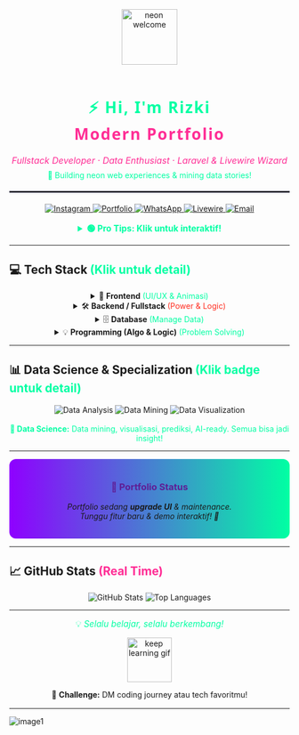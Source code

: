 <!--
Theme: Neon Dark Mode · Animated · Ultra Modern
Features: Centered, Neon Gradient, Animated Badges & Icons, Responsive, Minimalist, Playful Tips
-->

<div align="center">

  <img src="https://media.giphy.com/media/l0MYt5jPR6QX5pnqM/giphy.gif" alt="neon welcome" width="100" style="margin-bottom:18px;" />

  <h1 style="font-family: 'Segoe UI', Verdana, sans-serif; font-weight: 900; color: #00FFA3; letter-spacing: 2px;">
    ⚡ Hi, I'm Rizki <br> <span style="color:#FF2D95;">Modern Portfolio</span>
  </h1>

  <div style="font-size: 1.15em; color: #FF2D95; margin-bottom: 8px;">
    <i>
      Fullstack Developer · Data Enthusiast · Laravel & Livewire Wizard
    </i>
  </div>

  <div style="font-size: 1em; color: #00FFA3;">
    🚀 Building neon web experiences & mining data stories!
  </div>

  <hr style="border: 1px solid #22223b; margin: 20px 0;"/>

  <!-- Neon Social Badges -->
  <div>
    <a href="https://www.instagram.com/ryurizkinovii?igsh=NmtmNHhvaDNlcjNr" target="_blank">
      <img src="https://img.shields.io/badge/Instagram-FF2D95?style=for-the-badge&logo=instagram&logoColor=white" alt="Instagram"/>
    </a>
    <a href="https://sites.google.com/view/portofolio-rizkiardi/" target="_blank">
      <img src="https://img.shields.io/badge/Portfolio-0099FF?style=for-the-badge&logo=google-chrome&logoColor=white" alt="Portfolio"/>
    </a>
    <a href="https://wa.me/message/TSYJ5QPWJWOOM1" target="_blank">
      <img src="https://img.shields.io/badge/WhatsApp-00FFA3?style=for-the-badge&logo=whatsapp&logoColor=white" alt="WhatsApp"/>
    </a>
    <a href="https://laravel-livewire.com/" target="_blank">
      <img src="https://img.shields.io/badge/Livewire-5F1D95?style=for-the-badge&logo=livewire&logoColor=white" alt="Livewire"/>
    </a>
    <a href="mailto:your.email@example.com" target="_blank">
      <img src="https://img.shields.io/badge/Email-FF2D20?style=for-the-badge&logo=gmail&logoColor=white" alt="Email"/>
    </a>
  </div>

  <br/>

  <!-- Animated Tips (Neon) -->
  <details>
    <summary style="color:#00FFA3; font-size:1.1em;"><b>🟢 Pro Tips: Klik untuk interaktif!</b></summary>
    <ul style="list-style: none; margin: 0; padding: 0;">
      <li>🌟 Klik badge sosial untuk langsung connect!</li>
      <li>🚦 Dropdown stack di bawah untuk lihat skill detail!</li>
      <li>🪄 Livewire: Laravel jadi real-time & fun banget!</li>
      <li>📊 Data Science: visualisasi, mining, AI-ready!</li>
      <li>🎯 Challenge: DM project favoritmu atau pengalaman coding!</li>
    </ul>
  </details>

</div>

---

## 💻 Tech Stack <span style="color:#00FFA3;">(Klik untuk detail)</span>

<div align="center">

<details>
  <summary>🌈 <b>Frontend</b> <span style="color:#00FFA3;">(UI/UX & Animasi)</span></summary>
  <div>
    <img src="https://img.shields.io/badge/HTML5-FF914D?style=for-the-badge&logo=html5&logoColor=white" alt="HTML5"/>
    <img src="https://img.shields.io/badge/CSS3-008AFF?style=for-the-badge&logo=css3&logoColor=white" alt="CSS3"/>
    <img src="https://img.shields.io/badge/Bootstrap-8F00FF?style=for-the-badge&logo=bootstrap&logoColor=white" alt="Bootstrap"/>
    <img src="https://img.shields.io/badge/Tailwind%20CSS-00FFA3?style=for-the-badge&logo=tailwind-css&logoColor=white" alt="Tailwind"/>
    <img src="https://img.shields.io/badge/React-00B3FF?style=for-the-badge&logo=react&logoColor=black" alt="React"/>
  </div>
</details>

<details>
  <summary>🛠️ <b>Backend / Fullstack</b> <span style="color:#FF2D20;">(Power & Logic)</span></summary>
  <div>
    <img src="https://img.shields.io/badge/PHP-777BB4?style=for-the-badge&logo=php&logoColor=white" alt="PHP"/>
    <img src="https://img.shields.io/badge/Laravel-FF2D20?style=for-the-badge&logo=laravel&logoColor=white" alt="Laravel"/>
    <img src="https://img.shields.io/badge/Livewire-5F1D95?style=for-the-badge&logo=livewire&logoColor=white" alt="Livewire"/>
    <img src="https://img.shields.io/badge/Java-007396?style=for-the-badge&logo=java&logoColor=white" alt="Java"/>
    <img src="https://img.shields.io/badge/Django-092E20?style=for-the-badge&logo=django&logoColor=white" alt="Django"/>
    <img src="https://img.shields.io/badge/Rust-000000?style=for-the-badge&logo=rust&logoColor=white" alt="Rust"/>
  </div>
</details>

<details>
  <summary>🗄️ <b>Database</b> <span style="color:#00FFA3;">(Manage Data)</span></summary>
  <div>
    <img src="https://img.shields.io/badge/MySQL-4479A1?style=for-the-badge&logo=mysql&logoColor=white" alt="MySQL"/>
    <img src="https://img.shields.io/badge/SQL-003B57?style=for-the-badge&logo=sqlite&logoColor=white" alt="SQL"/>
  </div>
</details>

<details>
  <summary>💡 <b>Programming (Algo & Logic)</b> <span style="color:#00FFA3;">(Problem Solving)</span></summary>
  <div>
    <img src="https://img.shields.io/badge/C++-00599C?style=for-the-badge&logo=cplusplus&logoColor=white" alt="C++"/>
    <img src="https://img.shields.io/badge/Java%20NetBeans-007396?style=for-the-badge&logo=netbeans&logoColor=white" alt="Java NetBeans"/>
  </div>
</details>

</div>

---

## 📊 Data Science & Specialization <span style="color:#00FFA3;">(Klik badge untuk detail)</span>

<div align="center">
  <img src="https://img.shields.io/badge/Data%20Analysis-8F00FF?style=for-the-badge&logo=datacamp&logoColor=white" alt="Data Analysis"/>
  <img src="https://img.shields.io/badge/Data%20Mining-FF914D?style=for-the-badge&logo=scikitlearn&logoColor=white" alt="Data Mining"/>
  <img src="https://img.shields.io/badge/Data%20Visualization-00FFA3?style=for-the-badge&logo=plotly&logoColor=white" alt="Data Visualization"/>
</div>
<br>
<div align="center" style="font-size:1em;color:#00FFA3;">
  <b>🔬 Data Science:</b> Data mining, visualisasi, prediksi, AI-ready. Semua bisa jadi insight!
</div>

---

<div align="center" style="background: linear-gradient(90deg, #8F00FF 0%, #00FFA3 100%); border-radius: 12px; padding: 18px; margin: 10px 0;">
  <h3 style="color:#5F1D95;">🌟 Portfolio Status</h3>
  <p><i>Portfolio sedang <b>upgrade UI</b> & maintenance.<br>
  Tunggu fitur baru & demo interaktif! 🚧</i></p>
</div>

---

## 📈 GitHub Stats <span style="color:#FF2D95;">(Real Time)</span>

<div align="center">
  <img src="https://github-readme-stats.vercel.app/api?username=ryuarnovi&show_icons=true&theme=radical" alt="GitHub Stats"/>
  <img src="https://github-readme-stats.vercel.app/api/top-langs/?username=ryuarnovi&layout=compact&theme=radical" alt="Top Languages"/>
</div>

---

<div align="center" style="margin-bottom:16px;">
  <p style="font-size:1.1em;color:#00FFA3;">💡 <i>Selalu belajar, selalu berkembang!</i></p>
  <img src="https://media.giphy.com/media/3oKIPwoeGErMmaI43C/giphy.gif" width="80" alt="keep learning gif"/>
  <p>📣 <b>Challenge:</b> DM coding journey atau tech favoritmu!</p>
</div>

---

<!--
🟢 Tips:
- Klik badge sosial untuk kontak cepat!
- Dropdown stack untuk info skill detail.
- Livewire = Laravel yang interaktif!
- Explore project & portfolio, dapatkan inspirasi!
- Follow atau DM untuk collab!
- Kirim project atau code snippet favoritmu!
- Theme: Neon, minimalist, animated badges, dark mode, modern.
-->

![image1](image1)
